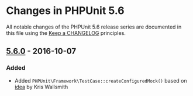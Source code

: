 # Changes in PHPUnit 5.6

All notable changes of the PHPUnit 5.6 release series are documented in this file using the [Keep a CHANGELOG](http://keepachangelog.com/) principles.

## [5.6.0] - 2016-10-07

### Added

* Added `PHPUnit\Framework\TestCase::createConfiguredMock()` based on [idea](https://twitter.com/kriswallsmith/status/763550169090625536) by Kris Wallsmith

[5.6.0]: https://github.com/sebastianbergmann/phpunit/compare/5.5...5.6.0

